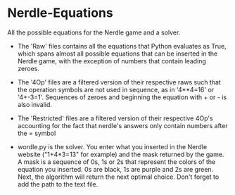 # Nerdle-Equations
All the possible equations for the Nerdle game and a solver.

- The 'Raw' files contains all the equations that Python evaluates as True, which spans almost all possible equations that can be inserted in the Nerdle game, with the exception of numbers that contain leading zeroes.
- The '4Op' files are a filtered version of their respective raws such that the operation symbols are not used in sequence, as in '4**4=16' or '4+-3=1'. Sequences of zeroes and beginning the equation with + or - is also invalid.
- The 'Restricted' files are a filtered version of their respective 4Op's accounting for the fact that nerdle's answers only contain numbers after the = symbol

- wordle.py is the solver. You enter what you inserted in the Nerdle website ("1+4*3=13" for example) and the mask returned by the game. A mask is a sequence of 0s, 1s or 2s that represent the colors of the equation you inserted. 0s are black, 1s are purple and 2s are green. Next, the algorithm will return the next optimal choice. Don't forget to add the path to the text file.
